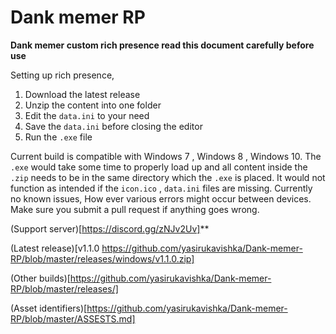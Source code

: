 # Dank memer RP
**Dank memer custom rich presence read this document carefully before use** 

Setting up rich presence,
1. Download the latest release
2. Unzip the content into one folder
3. Edit the `data.ini` to your need
4. Save the `data.ini` before closing the editor
5. Run the `.exe` file

Current build is compatible with Windows 7 , Windows 8 , Windows 10. The `.exe` would take some time to properly load up and all content inside the `.zip` needs to be in the same directory which the `.exe` is placed.  It would not function as intended if the `icon.ico` , `data.ini` files are missing.  Currently no known issues, How ever various errors might occur between devices. Make sure you submit a pull request if anything goes wrong.

  (Support server)[https://discord.gg/zNJv2Uv]** 

  (Latest release)[v1.1.0 https://github.com/yasirukavishka/Dank-memer-RP/blob/master/releases/windows/v1.1.0.zip]
  
  (Other builds)[https://github.com/yasirukavishka/Dank-memer-RP/blob/master/releases/]
 
  (Asset identifiers)[https://github.com/yasirukavishka/Dank-memer-RP/blob/master/ASSESTS.md]
